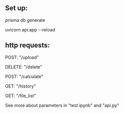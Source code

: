 ## Set up:
prisma db generate

uvicorn api:app --reload


## http requests:
POST: "/upload"

DELETE: "/delete"

POST: "/calculate"

GET: "/history"

GET: "/file_list"

See more about parameters in "test.ipynb" and "api.py"
